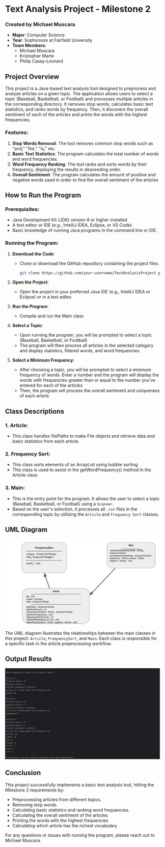 # Text Analysis Project - Milestone 2

### Created by Michael Muscara
- **Major**: Computer Science
- **Year**: Sophomore at Fairfield University
- **Team Members**:
  - Michael Muscara
  - Kristopher Marte
  - Philip Casey-Leonard

## Project Overview
This project is a Java-based text analysis tool designed to preprocess and analyze articles on a given topic. The application allows users to select a topic (Baseball, Basketball, or Football) and processes multiple articles in the corresponding directory. It removes stop words, calculates basic text statistics, and ranks words by frequency. Then, it discovers the overall sentiment of each of the articles and prints the words with the highest frequencies.

### Features:
1. **Stop Words Removal**: The tool removes common stop words such as "and," "the," "is," etc.
2. **Basic Text Statistics**: The program calculates the total number of words and word frequencies.
3. **Word Frequency Ranking**: The tool ranks and sorts words by their frequency, displaying the results in descending order.
4. **Overall Sentiment**: The program calculates the amount of positive and negative words used in order to find the overall sentiment of the articles

## How to Run the Program

### Prerequisites:
- Java Development Kit (JDK) version 8 or higher installed.
- A text editor or IDE (e.g., IntelliJ IDEA, Eclipse, or VS Code).
- Basic knowledge of running Java programs in the command line or IDE.

### Running the Program:
1. **Download the Code**:
   - Clone or download the GitHub repository containing the project files.
     ```bash
     git clone https://github.com/your-username/TextAnalysisProject.git
     ```
     
2. **Open the Project**:
   - Open the project in your preferred Java IDE (e.g., IntelliJ IDEA or Eclipse) or in a text editor.
     
3. **Run the Program**:
   - Compile and run the Main class
     
4. **Select a Topic**:
   - Upon running the program, you will be prompted to select a topic (Baseball, Basketball, or Football) 
   - The program will then process all articles in the selected category and display statistics, filtered words, and word frequencies.
  
5. **Select a Minimum Frequency**:
   - After choosing a topic, you will be prompted to select a minimum frequency of words. Enter a number and the program will display the words with frequencies greater than or equal to the number you've entered for each of the articles
   - Then, the program will process the overall sentiment and uniqueness of each article
   


## Class Descriptions

### 1. **Article**:
   - This class handles filePaths to make File objects and retrieve data and basic statistics from each article.

### 2. **Frequency Sort**:
   - This class sorts elements of an ArrayList using bubble sorting.
   - This class is used to assist in the getWordFrequency() method in the Article class.

### 3. **Main**:
   - This is the entry point for the program. It allows the user to select a topic (Baseball, Basketball, or Football) using a `Scanner`.
   - Based on the user's selection, it processes all `.txt` files in the corresponding topic by utilizing the `Article` and `Frequency Sort` classes.

## UML Diagram
![UML Diagram](https://github.com/michaelmuscara/SemesterProject-Milestone2/blob/main/Milestone%202%20UML.jpg)

The UML diagram illustrates the relationships between the main classes in this project: `Article`, `FrequencySort`, and `Main`. Each class is responsible for a specific task in the article preprocessing workflow.

## Output Results
![Output Results](https://github.com/michaelmuscara/SemesterProject-Milestone2/blob/main/output.png)

## Conclusion
This project successfully implements a basic text analysis tool, hitting the Milestone 2 requirements by:
- Preprocessing articles from different topics.
- Removing stop words.
- Calculating basic statistics and ranking word frequencies.
- Calculating the overall sentiment of the articles
- Printing the words with the highest frequencies
- Calculating which article has the richest vocabulary

For any questions or issues with running the program, please reach out to Michael Muscara.

